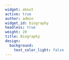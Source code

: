 ```yaml
---
widget: about
active: true
author: admin
widget_id: biography
headless: true
weight: 20
title: Biography
design:
  background:
    text_color_light: false
---
```

